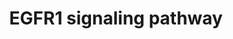 ---
authors:
- user
- A.Pandey
- MaintBot
- Michiel
- AlexanderPico
- Christine Chichester
- Eweitz
communities: []
description: 'The androgen receptor is a member of the nuclear receptor family of
  ligand activated transcription factors. These receptors bind to steroid hormones,
  thyroid hormone, retinoids and vitamin D among others, dimerize and bind to DNA.
  Its ligands include testosterone, dehydroepiandrosterone and androstenedione. Stimulation
  of the receptor activates the SMAD signaling module.  Source: http://www.netpath.org/pathways?path_id=NetPath_4'
github-authors: []
last-edited: '2021-05-16'
ontology tags:
- PW:0000170
organisms:
- Rattus norvegicus
redirect_from:
- /index.php/Pathway:WP5
- /instance/WP5
- /instance/WP5_r116955
revision: '116955'
schema-jsonld:
- '@context': https://schema.org/
  '@id': https://wikipathways.github.io/pathways/WP5.html
  '@type': Dataset
  creator:
    '@type': Organization
    name: WikiPathways
  description: 'The androgen receptor is a member of the nuclear receptor family of
    ligand activated transcription factors. These receptors bind to steroid hormones,
    thyroid hormone, retinoids and vitamin D among others, dimerize and bind to DNA.
    Its ligands include testosterone, dehydroepiandrosterone and androstenedione.
    Stimulation of the receptor activates the SMAD signaling module.  Source: http://www.netpath.org/pathways?path_id=NetPath_4'
  keywords:
  - Bradykinin
  - CMA1
  - Ang 1-5
  - AGTR1
  - CTSG
  - MAS1
  - ACE Inhibitor
  - ATP6AP2
  - Ang 1-7
  - BDKRB1
  - NOS3
  - AGT
  - AGTR2
  - TFs
  - Deoxycorticosterone
  - Ca++
  - KNG1
  - Angiotensin I
  - ACE
  - Angiotensin II
  - Aldosterone
  - CYP11B2
  - Ang 1-9
  - Prostacyclin
  - BDKRB2
  - REN
  - ACE2
  - TGFB1
  - NR3C2
  license: CC0
  name: ''
seo: CreativeWork
title: 'EGFR1 signaling pathway'
wpid: WP5
---
